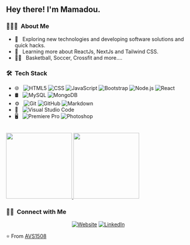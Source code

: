 
<h2> Hey there! I'm Mamadou.</h2>

<h3> 👨🏻‍💻 &nbsp;About Me </h3>

- 🤔 &nbsp; Exploring new technologies and developing software solutions and quick hacks.
- 🌱 &nbsp; Learning more about ReactJs, NextJs and Tailwind CSS.
- 🏋️‍♂️ &nbsp; Basketball, Soccer, Crossfit and more....

<h3> 🛠 &nbsp;Tech Stack</h3>


- 🌐 &nbsp;
  ![HTML5](https://img.shields.io/badge/-HTML5-333333?style=flat&logo=HTML5)
  ![CSS](https://img.shields.io/badge/-CSS-333333?style=flat&logo=CSS3&logoColor=1572B6)
  ![JavaScript](https://img.shields.io/badge/-JavaScript-333333?style=flat&logo=javascript)
  ![Bootstrap](https://img.shields.io/badge/-Bootstrap-333333?style=flat&logo=bootstrap&logoColor=563D7C)
  ![Node.js](https://img.shields.io/badge/-Node.js-333333?style=flat&logo=node.js)
  ![React](https://img.shields.io/badge/-React-333333?style=flat&logo=react)
- 🛢 &nbsp;
  ![MySQL](https://img.shields.io/badge/-MySQL-333333?style=flat&logo=mysql)
  ![MongoDB](https://img.shields.io/badge/-MongoDB-333333?style=flat&logo=mongodb)
- ⚙️ &nbsp;
  ![Git](https://img.shields.io/badge/-Git-333333?style=flat&logo=git)
  ![GitHub](https://img.shields.io/badge/-GitHub-333333?style=flat&logo=github)
  ![Markdown](https://img.shields.io/badge/-Markdown-333333?style=flat&logo=markdown)
- 🔧 &nbsp;
  ![Visual Studio Code](https://img.shields.io/badge/-Visual%20Studio%20Code-333333?style=flat&logo=visual-studio-code&logoColor=007ACC)
- 🖥 &nbsp;
  ![Premiere Pro](https://img.shields.io/badge/Pr-Premiere-blueviolet)
  ![Photoshop](https://img.shields.io/badge/-Photoshop-333333?style=flat&logo=adobe-photoshop)

<br/>

<a href="https://github.com/doums10">
  <img height="180em" src="https://github-readme-stats.vercel.app/api?username=doums10&theme=buefy&show_icons=true" />
  <img height="180em" src="https://github-readme-stats.vercel.app/api/top-langs/?username=doums10&theme=buefy&layout=compact" />
</a>

<br/>

<h3> 🤝🏻 &nbsp;Connect with Me </h3>

<p align="center">
<a href="https://oxydev.fr/portfolio/"><img alt="Website" src="https://img.shields.io/badge/Website-www.oxydev.fr/portfolio/-blue?style=flat-square&logo=google-chrome"></a>
<a href="https://www.linkedin.com/in/mamadou-sylla-dev/"><img alt="LinkedIn" src="https://img.shields.io/badge/Ln-Linkedin-blue-mamadou-sylla-dev-blue?style=flat-square&logo=linkedin"></a>
</p>

⭐️ From [AVS1508](https://github.com/AVS1508)
